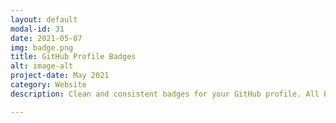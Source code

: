```yaml
---
layout: default
modal-id: 31
date: 2021-05-07
img: badge.png
title: GitHub Profile Badges
alt: image-alt
project-date: May 2021
category: Website
description: Clean and consistent badges for your GitHub profile. All badges are readable with good contrast. More than 1.9k badges with icons to choose from. <br> Check it out here- <a href="https://home.aveek.io/GitHub-Profile-Badges/">GitHub Profile Badges</a>! Get the code on <a href="https://github.com/Aveek-Saha/GitHub-Profile-Badges">GitHub</a> <br><div>Icons made by <a href="https://www.freepik.com" title="Freepik">Freepik</a> from <a href="https://www.flaticon.com/" title="Flaticon">www.flaticon.com</a></div>

---
```

